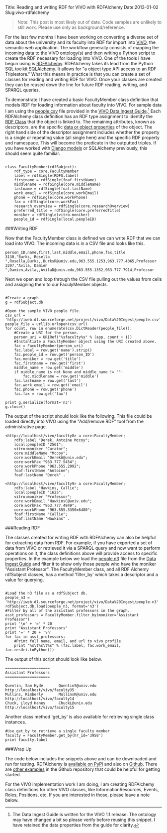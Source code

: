 Title: Reading and writing RDF for VIVO with RDFAlchemy
Date:2013-01-02
Slug:vivo-rdfalchemy

>Note: This post is most likely out of date. Code samples are unlikely to still work. Please use only as background/reference.

For the last few months I have been working on converting a diverse set of data about the university and its faculty into RDF for import into [VIVO](http://www.vivoweb.org/), the semantic web application.  The workflow generally consists of mapping the incoming data to the VIVO ontology(s) and then writing a Python script to create the RDF necessary for loading into VIVO.  One of the tools I have begun using is [RDFAlchemy](https://rdfalchemy.readthedocs.org/en/latest/).  RDFAlchemy takes its lead from the Python SQL toolkit [SQLAlchemy](http://www.sqlalchemy.org/). It allows for "a object type API access to an RDF Triplestore."  What this means in practice is that you can create a set of classes for reading and writing RDF for VIVO.  Once your classes are created they can be reused down the line for future RDF reading, writing, and SPARQL queries.      

To demonstrate I have created a basic FacultyMember class definition that models RDF for loading information about faculty into VIVO.  For sample data I am using the [people.csv](http://iweb.dl.sourceforge.net/project/vivo/Data%20Ingest/people.csv) file provided in the [VIVO Data Ingest Guide](http://iweb.dl.sourceforge.net/project/vivo/Data%20Ingest/Data_Ingest_Guide.pdf).[^outdated]  Each RDFAlchemy class definition has an RDF type assignment to identify the [RDF Class](http://en.wikipedia.org/wiki/RDF_Schema#Classes) that the object is linked to.  The remaining attributes, known as descriptors, are the specific [data or object properties](http://www.vivoweb.org/glossary/term/47) of the object.  The right hand side of the descriptor assignment includes whether the property is a single or repeating value (all single here) and the specific RDF property and namespace.  This will become the predicate in the outputted triples.  If you have worked with [Django models](https://docs.djangoproject.com/en/dev/topics/db/models/) or SQLAlchemy previously, this should seem quite familiar.  

[^outdated]:  The Data Ingest Guide is written for the VIVO 1.1 release.  The ontology may have changed a bit so please verify before reusing this snippet.  I have retained the data properties from the guide for clarity.  

~~~~{.python}

class FacultyMember(rdfSubject):
    rdf_type = core.FacultyMember
    label = rdfSingle(RDFS.label)
    firstname = rdfSingle(foaf.firstName)
    middlename = rdfSingle(core.middleName)
    lastname = rdfSingle(foaf.lastName)
    work_email = rdfSingle(core.workEmail)
    phone = rdfSingle(core.workPhone)
    fax = rdfSingle(core.workFax)
    research_overview = rdfSingle(core.researchOverview)
    preferred_title = rdfSingle(core.preferredTitle)
    moniker = rdfSingle(vitro.moniker)
    people_id = rdfSingle(local.peopleID)

~~~~

###Writing RDF

Now that the FacultyMember class is defined we can write RDF that we can load into VIVO.  The incoming data is in a CSV file and looks like this.   

~~~~{.csv}
person_ID,name,first,last,middle,email,phone,fax,title
3130,"Burks, Rosella ",Rosella,Burks,,BurksR@univ.edu,963.555.1253,963.777.4065,Professor 
3297,"Avila, Damien ",Damien,Avila,,AvilaD@univ.edu,963.555.1352,963.777.7914,Professor 
~~~~

Next we open and loop through the CSV file pulling out the values from cells and assigning them to our FaculyMember objects.   

~~~~{.python}

#Create a graph
g = rdfSubject.db

#Open the sample VIVO people file.
csv_url = 'http://iweb.dl.sourceforge.net/project/vivo/Data%20Ingest/people.csv'
people_file = urllib.urlopen(csv_url)
for count, row in enumerate(csv.DictReader(people_file)):
    #Create a URI for the person.
    person_uri = URIRef("%sfaculty%s" % (app, count + 1))
    #Instantiate a FacultyMember object using the URI created above. 
    fac = FacultyMember(person_uri)
    fac.label = row.get('name').strip()
    fac.people_id = row.get('person_ID')
    fac.moniker = row.get('title')
    fac.firstname = row.get('first')
    middle_name = row.get('middle')
    if middle_name is not None and middle_name != "":
        fac.middlename = row.get('middle')
    fac.lastname = row.get('last')
    fac.work_email = row.get('email')
    fac.phone = row.get('phone')
    fac.fax = row.get('fax')

print g.serialize(format='n3')
g.close()

~~~~

The output of the script should look like the following.  This file could be loaded directly into VIVO using the "Add/remove RDF" tool from the administrative page.  

~~~~{.python}
<http://localhost/vivo/faculty8> a core:FacultyMember;
    rdfs:label "Derek, Antoine Mccoy";
    local:peopleID "2561";
    vitro:moniker "Curator";
    core:middleName "Mccoy";
    core:workEmail "DerekA@univ.edu";
    core:workFax "963.777.5454";
    core:workPhone "963.555.2992";
    foaf:firstName "Antoine";
    foaf:lastName "Derek" .

<http://localhost/vivo/faculty9> a core:FacultyMember;
    rdfs:label "Hawkins, Callie";
    local:peopleID "1625";
    vitro:moniker "Professor";
    core:workEmail "HawkinsC@univ.edu";
    core:workFax "963.777.4949";
    core:workPhone "963.555.3350x6480";
    foaf:firstName "Callie";
    foaf:lastName "Hawkins" .

~~~~


###Reading RDF

The classes created for writing RDF with RDFAlchemy can also be helpful for extracting data from RDF.  For example, if you have exported a set of data from VIVO or retrieved it via a SPARQL query and now want to perform operations on it, the class definitions above will provide access to specific properties.  In the example below we load the [people.n3](http://iweb.dl.sourceforge.net/project/vivo/Data%20Ingest/people.n3) file from the [Data Ingest Guide](http://iweb.dl.sourceforge.net/project/vivo/Data%20Ingest/Data_Ingest_Guide.pdf) and filter it to show only those people who have the moniker "Assistant Professor".  The FacultyMember class, and all RDF Alchemy rdfSubject classes, has a method 'filter_by' which takes a descriptor and a value for querying.  

~~~~{.python}

#Load the n3 file as a rdfSubject db.
people_n3 = 'http://iweb.dl.sourceforge.net/project/vivo/Data%20Ingest/people.n3'
rdfSubject.db.load(people_n3, format='n3')
#Filter by all of the assistant professors in the graph.
asst_professors = FacultyMember.filter_by(moniker="Assistant Professor")
print '\n' + '=' * 20
print "Assistant Professors"
print '=' * 20 + '\n'
for fac in asst_professors:
    #Print full name, email, and url to vivo profile.
    print "%s\t%s\t%s" % (fac.label, fac.work_email, fac.resUri.toPython())
~~~~

The output of this script should look like below.  

~~~~{.python}
====================
Assistant Professors
====================

Quentin, Sam Hyde       QuentinS@univ.edu       http://localhost/vivo/faculty35
Mullins, Kimberly       MullinsK@univ.edu       http://localhost/vivo/faculty14
Chuck, Lloyd Haney      ChuckL@univ.edu http://localhost/vivo/faculty15

~~~~

Another class method 'get_by' is also available for retrieving single class instances.    

~~~~{.python}
#Use get_by to retrieve a single faculty member
faculty = FacultyMember.get_by(hr_id='3958')
print faculty.label
~~~~

###Wrap Up

The code below includes the snippets above and can be downloaded and run for testing.  RDFAlchemy is [available on PyPi](http://pypi.python.org/pypi/RDFAlchemy/) and also on [Github](https://github.com/gjhiggins/RDFAlchemy).  There are [other examples](https://github.com/gjhiggins/RDFAlchemy/tree/master/rdfalchemy/samples) in the Github repository that could be helpful for getting started.  

For the VIVO implementation work I am doing, I am creating RDFAlchemy class definitions for other VIVO classes, like InformationResources, Events, Roles, Positions, etc.  If you are interested in those, please leave a note below. 

<div style="width: 90%;">
<script src="https://gist.github.com/4429683.js"></script>
</div>

